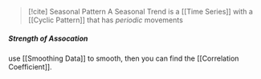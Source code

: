 >[!cite] Seasonal Pattern
>A Seasonal Trend is a [[Time Series]] with a [[Cyclic Pattern]] that has *periodic* movements 

##### Strength of Assocation
use [[Smoothing Data]] to smooth, then you can find the [[Correlation Coefficient]].

